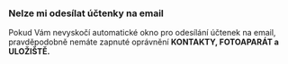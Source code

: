 ### **Nelze mi odesílat účtenky na email**

Pokud Vám nevyskočí automatické okno pro odesílání účtenek na email, pravděpodobně nemáte zapnuté oprávnění **KONTAKTY, FOTOAPARÁT a ULOŽIŠTĚ.**

